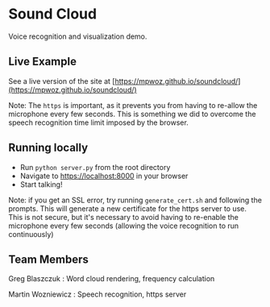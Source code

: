 # Sound Cloud

Voice recognition and visualization demo.


## Live Example

See a live version of the site at 
[https://mpwoz.github.io/soundcloud/](https://mpwoz.github.io/soundcloud/)


Note: The `https` is important, as it prevents you from having to re-allow
the microphone every few seconds. This is something we did to overcome the 
speech recognition time limit imposed by the browser. 


## Running locally

* Run `python server.py` from the root directory
* Navigate to [https://localhost:8000](https://localhost:8000) in your browser
* Start talking!


Note: if you get an SSL error, try running `generate_cert.sh` and following the 
prompts. This will generate a new certificate for the https server to use. This 
is not secure, but it's necessary to avoid having to re-enable the microphone
every few seconds (allowing the voice recognition to run continuously)


## Team Members

Greg Blaszczuk : Word cloud rendering, frequency calculation


Martin Wozniewicz : Speech recognition, https server


